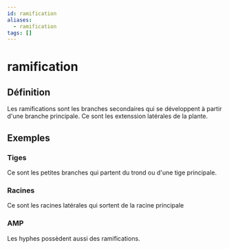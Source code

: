 ```yaml
---
id: ramification
aliases:
  - ramification
tags: []
---
```


# ramification
## Définition 
Les ramifications sont les branches secondaires qui se développent à partir d'une branche principale.
Ce sont les extenssion latérales de la plante.

## Exemples 
### Tiges
Ce sont les petites branches qui partent du trond ou d'une tige principale.

### Racines 
Ce sont les racines latérales qui sortent de la racine principale 

### AMP 
Les hyphes possèdent aussi des ramifications.
